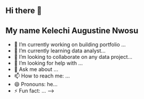 ## Hi there 👋

## My name Kelechi Augustine Nwosu

- 🔭 I’m currently working on building portfolio ...
- 🌱 I’m currently learning data analyst...
- 👯 I’m looking to collaborate on any data project...
- 🤔 I’m looking for help with ...
- 💬 Ask me about ...
- 📫 How to reach me: ...
- 😄 Pronouns: he...
- ⚡ Fun fact: ...
-->
